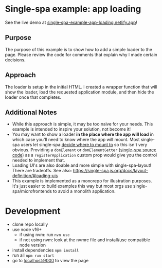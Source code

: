 # Single-spa example: app loading

See the live demo at [single-spa-example-app-loading.netlify.app](https://single-spa-example-app-loading.netlify.app)!

## Purpose

The purpose of this example is to show how to add a simple loader to the page. Please review the code for comments that explain why I made certain decisions. 

## Approach

The loader is setup in the initial HTML. I created a wrapper function that will show the loader, load the requested application module, and then hide the loader once that completes.

## Additional Notes

- While this approach is simple, it may be too naive for your needs. This example is intended to inspire your solution, not become it!
- You may want to show a loader **in the place where the app will load** in which case you'll need to know where the app will mount. Most single-spa users let single-spa [decide where to mount to](https://github.com/single-spa/dom-element-getter-helpers/blob/main/src/dom-element-getter-helpers.ts#L54-L75) so this isn't very obvious. Providing a `domElement` or `domElementGetter` ([single-spa source code](https://github.com/single-spa/dom-element-getter-helpers/blob/f5e90eb1fb273fc89b3b838a1d163bbb435a8148/src/dom-element-getter-helpers.ts#L21-L29)) as a `registerApplication` custom prop would give you the control needed to implement that.
- Loading UI's are also doable and more simple with single-spa-layout! There are tradeoffs. See also: https://single-spa.js.org/docs/layout-definition/#loading-uis
- This example is implemented as a monorepo for illustration purposes. It's just easier to build examples this way but most orgs use single-spa/microfrontends to avoid a monolith application.

# Development

- clone repo locally
- use node v16+
  - if using nvm: run `nvm use`
  - if not using nvm: look at the nvmrc file and install/use compatible node version
- install dependencies `npm install`
- run all `npm run start`
- go to [localhost:9000](http://localhost:9000/) to view the page
